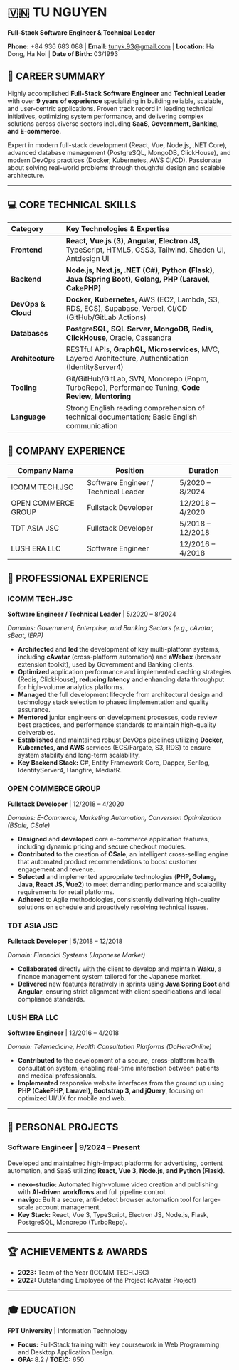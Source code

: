 # 🇻🇳 TU NGUYEN
**Full-Stack Software Engineer & Technical Leader**

**Phone:** +84 936 683 088 | **Email:** tunyk.93@gmail.com | **Location:** Ha Dong, Ha Noi | **Date of Birth:** 03/1993

## 🌟 CAREER SUMMARY

Highly accomplished **Full-Stack Software Engineer** and **Technical Leader** with over **9 years of experience** specializing in building reliable, scalable, and user-centric applications. Proven track record in leading technical initiatives, optimizing system performance, and delivering complex solutions across diverse sectors including **SaaS, Government, Banking, and E-commerce**.

Expert in modern full-stack development (React, Vue, Node.js, .NET Core), advanced database management (PostgreSQL, MongoDB, ClickHouse), and modern DevOps practices (Docker, Kubernetes, AWS CI/CD). Passionate about solving real-world problems through thoughtful design and scalable architecture.

---

## 💻 CORE TECHNICAL SKILLS

| Category | Key Technologies & Expertise |
| :--- | :--- |
| **Frontend** | **React, Vue.js (3), Angular, Electron JS,** TypeScript, HTML5, CSS3, Tailwind, Shadcn UI, Antdesign UI |
| **Backend** | **Node.js, Next.js, .NET (C#), Python (Flask), Java (Spring Boot), Golang, PHP (Laravel, CakePHP)** |
| **DevOps & Cloud** | **Docker, Kubernetes,** AWS (EC2, Lambda, S3, RDS, ECS), Supabase, Vercel, CI/CD (GitHub/GitLab Actions) |
| **Databases** | **PostgreSQL, SQL Server, MongoDB, Redis, ClickHouse,** Oracle, Cassandra |
| **Architecture** | RESTful APIs, **GraphQL, Microservices,** MVC, Layered Architecture, Authentication (IdentityServer4) |
| **Tooling** | Git/GitHub/GitLab, SVN, Monorepo (Pnpm, TurboRepo), Performance Tuning, **Code Review, Mentoring** |
| **Language** | Strong English reading comprehension of technical documentation; Basic English communication |


## 🏢 COMPANY EXPERIENCE

| Company Name        | Position                              | Duration           |
|---------------------|---------------------------------------|--------------------|
| ICOMM TECH.JSC      | Software Engineer / Technical Leader  | 5/2020 – 8/2024    |
| OPEN COMMERCE GROUP | Fullstack Developer                   | 12/2018 – 4/2020   |
| TDT ASIA JSC        | Fullstack Developer                   | 5/2018 – 12/2018   |
| LUSH ERA LLC        | Software Engineer                     | 12/2016 – 4/2018   |

## 💼 PROFESSIONAL EXPERIENCE

### ICOMM TECH.JSC
**Software Engineer / Technical Leader** | 5/2020 – 8/2024

*Domains: Government, Enterprise, and Banking Sectors (e.g., cAvatar, sBeat, iERP)*

* **Architected** and **led** the development of key multi-platform systems, including **cAvatar** (cross-platform automation) and **aWebex** (browser extension toolkit), used by Government and Banking clients.
* **Optimized** application performance and implemented caching strategies (Redis, ClickHouse), **reducing latency** and enhancing data throughput for high-volume analytics platforms.
* **Managed** the full development lifecycle from architectural design and technology stack selection to phased implementation and quality assurance.
* **Mentored** junior engineers on development processes, code review best practices, and performance standards to maintain high-quality deliverables.
* **Established** and maintained robust DevOps pipelines utilizing **Docker, Kubernetes, and AWS** services (ECS/Fargate, S3, RDS) to ensure system stability and long-term scalability.
* **Key Backend Stack:** C#, Entity Framework Core, Dapper, Serilog, IdentityServer4, Hangfire, MediatR.

### OPEN COMMERCE GROUP
**Fullstack Developer** | 12/2018 – 4/2020

*Domains: E-Commerce, Marketing Automation, Conversion Optimization (BSale, CSale)*

* **Designed** and **developed** core e-commerce application features, including dynamic pricing and secure checkout modules.
* **Contributed** to the creation of **CSale**, an intelligent cross-selling engine that automated product recommendations to boost customer engagement and revenue.
* **Selected** and implemented appropriate technologies (**PHP, Golang, Java, React JS, Vue2**) to meet demanding performance and scalability requirements for retail platforms.
* **Adhered** to Agile methodologies, consistently delivering high-quality solutions on schedule and proactively resolving technical issues.

### TDT ASIA JSC
**Fullstack Developer** | 5/2018 – 12/2018

*Domain: Financial Systems (Japanese Market)*

* **Collaborated** directly with the client to develop and maintain **Waku**, a finance management system tailored for the Japanese market.
* **Delivered** new features iteratively in sprints using **Java Spring Boot** and **Angular**, ensuring strict alignment with client specifications and local compliance standards.

### LUSH ERA LLC
**Software Engineer** | 12/2016 – 4/2018

*Domain: Telemedicine, Health Consultation Platforms (DoHereOnline)*

* **Contributed** to the development of a secure, cross-platform health consultation system, enabling real-time interaction between patients and medical professionals.
* **Implemented** responsive website interfaces from the ground up using **PHP (CakePHP, Laravel), Bootstrap 3, and jQuery**, focusing on optimized UI/UX for mobile and web.

---

## 🚀 PERSONAL PROJECTS

### Software Engineer | 9/2024 – Present

Developed and maintained high-impact platforms for advertising, content automation, and SaaS utilizing **React, Vue 3, Node.js, and Python (Flask)**.

* **nexo-studio:** Automated high-volume video creation and publishing with **AI-driven workflows** and full pipeline control.
* **navigo:** Built a secure, anti-detect browser automation tool for large-scale account management.
* **Key Stack:** React, Vue 3, TypeScript, Electron JS, Node.js, Flask, PostgreSQL, Monorepo (TurboRepo).

---

## 🏆 ACHIEVEMENTS & AWARDS

* **2023:** Team of the Year (ICOMM TECH.JSC)
* **2022:** Outstanding Employee of the Project (cAvatar Project)

---

## 🎓 EDUCATION

**FPT University** | Information Technology
* **Focus:** Full-Stack training with key coursework in Web Programming and Desktop Application Design.
* **GPA:** 8.2 / **TOEIC:** 650